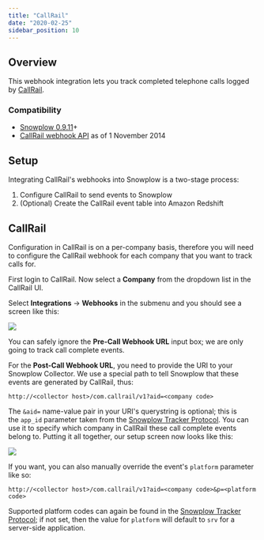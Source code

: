```yaml
---
title: "CallRail"
date: "2020-02-25"
sidebar_position: 10
---
```


## Overview

This webhook integration lets you track completed telephone calls logged by [CallRail](http://www.callrail.com/).

### Compatibility

- [Snowplow 0.9.11](https://github.com/snowplow/snowplow/releases/tag/0.9.11)+
- [CallRail webhook API](https://support.callrail.com/hc/en-us/articles/201211133-Webhooks) as of 1 November 2014

## Setup

Integrating CallRail's webhooks into Snowplow is a two-stage process:

1. Configure CallRail to send events to Snowplow
2. (Optional) Create the CallRail event table into Amazon Redshift

## CallRail

Configuration in CallRail is on a per-company basis, therefore you will need to configure the CallRail webhook for each company that you want to track calls for.

First login to CallRail. Now select a **Company** from the dropdown list in the CallRail UI.

Select **Integrations** -> **Webhooks** in the submenu and you should see a screen like this:

![](images/callrail-1.png)

You can safely ignore the **Pre-Call Webhook URL** input box; we are only going to track call complete events.

For the **Post-Call Webhook URL**, you need to provide the URI to your Snowplow Collector. We use a special path to tell Snowplow that these events are generated by CallRail, thus:

```markup
http://<collector host>/com.callrail/v1?aid=<company code>
```

The `&aid=` name-value pair in your URI's querystring is optional; this is the `app_id` parameter taken from the [Snowplow Tracker Protocol](/docs/collecting-data/collecting-from-own-applications/snowplow-tracker-protocol.md). You can use it to specify which company in CallRail these call complete events belong to. Putting it all together, our setup screen now looks like this:

![](images/callrail-2.png)

If you want, you can also manually override the event's `platform` parameter like so:

```markup
http://<collector host>/com.callrail/v1?aid=<company code>&p=<platform code>
```

Supported platform codes can again be found in the [Snowplow Tracker Protocol](/docs/collecting-data/collecting-from-own-applications/snowplow-tracker-protocol.md); if not set, then the value for `platform` will default to `srv` for a server-side application.
